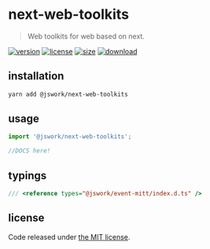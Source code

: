 # next-web-toolkits
> Web toolkits for web based on next.

[![version][version-image]][version-url]
[![license][license-image]][license-url]
[![size][size-image]][size-url]
[![download][download-image]][download-url]

## installation
```bash
yarn add @jswork/next-web-toolkits
```

## usage
```js
import '@jswork/next-web-toolkits';

//DOCS here!
```

## typings
```ts
/// <reference types="@jswork/event-mitt/index.d.ts" />
```

## license
Code released under [the MIT license](https://github.com/afeiship/next-web-toolkits/blob/master/LICENSE.txt).

[version-image]: https://img.shields.io/npm/v/@jswork/next-web-toolkits
[version-url]: https://npmjs.org/package/@jswork/next-web-toolkits

[license-image]: https://img.shields.io/npm/l/@jswork/next-web-toolkits
[license-url]: https://github.com/afeiship/next-web-toolkits/blob/master/LICENSE.txt

[size-image]: https://img.shields.io/bundlephobia/minzip/@jswork/next-web-toolkits
[size-url]: https://github.com/afeiship/next-web-toolkits/blob/master/dist/next-web-toolkits.min.js

[download-image]: https://img.shields.io/npm/dm/@jswork/next-web-toolkits
[download-url]: https://www.npmjs.com/package/@jswork/next-web-toolkits
